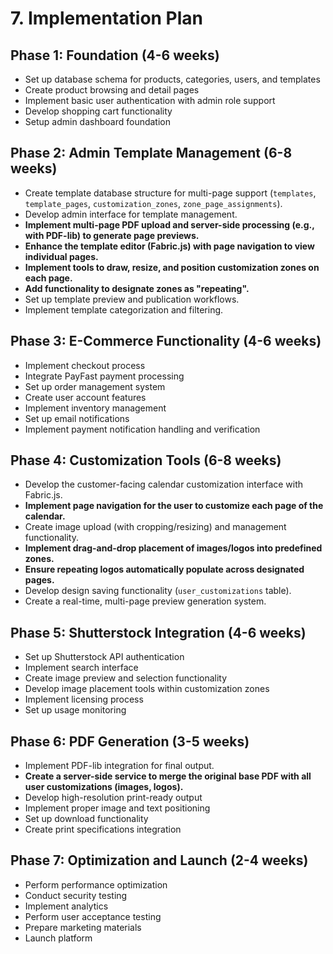 # 7. Implementation Plan

## Phase 1: Foundation (4-6 weeks)
- Set up database schema for products, categories, users, and templates
- Create product browsing and detail pages
- Implement basic user authentication with admin role support
- Develop shopping cart functionality
- Setup admin dashboard foundation

## Phase 2: Admin Template Management (6-8 weeks)
- Create template database structure for multi-page support (`templates`, `template_pages`, `customization_zones`, `zone_page_assignments`).
- Develop admin interface for template management.
- **Implement multi-page PDF upload and server-side processing (e.g., with PDF-lib) to generate page previews.**
- **Enhance the template editor (Fabric.js) with page navigation to view individual pages.**
- **Implement tools to draw, resize, and position customization zones on each page.**
- **Add functionality to designate zones as "repeating".**
- Set up template preview and publication workflows.
- Implement template categorization and filtering.

## Phase 3: E-Commerce Functionality (4-6 weeks)
- Implement checkout process
- Integrate PayFast payment processing
- Set up order management system
- Create user account features
- Implement inventory management
- Set up email notifications
- Implement payment notification handling and verification

## Phase 4: Customization Tools (6-8 weeks)
- Develop the customer-facing calendar customization interface with Fabric.js.
- **Implement page navigation for the user to customize each page of the calendar.**
- Create image upload (with cropping/resizing) and management functionality.
- **Implement drag-and-drop placement of images/logos into predefined zones.**
- **Ensure repeating logos automatically populate across designated pages.**
- Develop design saving functionality (`user_customizations` table).
- Create a real-time, multi-page preview generation system.

## Phase 5: Shutterstock Integration (4-6 weeks)
- Set up Shutterstock API authentication
- Implement search interface
- Create image preview and selection functionality
- Develop image placement tools within customization zones
- Implement licensing process
- Set up usage monitoring

## Phase 6: PDF Generation (3-5 weeks)
- Implement PDF-lib integration for final output.
- **Create a server-side service to merge the original base PDF with all user customizations (images, logos).**
- Develop high-resolution print-ready output
- Implement proper image and text positioning
- Set up download functionality
- Create print specifications integration

## Phase 7: Optimization and Launch (2-4 weeks)
- Perform performance optimization
- Conduct security testing
- Implement analytics
- Perform user acceptance testing
- Prepare marketing materials
- Launch platform
